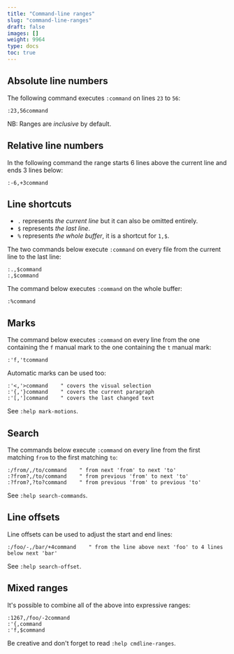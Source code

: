 ```yaml
---
title: "Command-line ranges"
slug: "command-line-ranges"
draft: false
images: []
weight: 9964
type: docs
toc: true
---
```


## Absolute line numbers
The following command executes `:command` on lines `23` to `56`:

    :23,56command

NB: Ranges are *inclusive* by default.

## Relative line numbers
In the following command the range starts 6 lines above the current line and ends 3 lines below:

    :-6,+3command

## Line shortcuts
- `.` represents *the current line* but it can also be omitted entirely.
- `$` represents *the last line*.
- `%` represents *the whole buffer*, it is a shortcut for `1,$`.

The two commands below execute `:command` on every file from the current line to the last line:

    :.,$command
    :,$command

The command below executes `:command` on the whole buffer:

    :%command


## Marks
The command below executes `:command` on every line from the one containing the `f` manual mark to the one containing the `t` manual mark:

    :'f,'tcommand

Automatic marks can be used too:

    :'<,'>command    " covers the visual selection
    :'{,'}command    " covers the current paragraph
    :'[,']command    " covers the last changed text

See `:help mark-motions`.

## Search
The commands below execute `:command` on every line from the first matching `from` to the first matching `to`:

    :/from/,/to/command    " from next 'from' to next 'to'
    :?from?,/to/command    " from previous 'from' to next 'to'
    :?from?,?to?command    " from previous 'from' to previous 'to'

See `:help search-commands`.

## Line offsets
Line offsets can be used to adjust the start and end lines:

    :/foo/-,/bar/+4command    " from the line above next 'foo' to 4 lines below next 'bar'

See `:help search-offset`.

## Mixed ranges
It's possible to combine all of the above into expressive ranges:

    :1267,/foo/-2command
    :'{,command
    :'f,$command

Be creative and don't forget to read `:help cmdline-ranges`.

